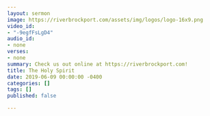 ```yaml
---
layout: sermon
image: https://riverbrockport.com/assets/img/logos/logo-16x9.png
video_id:
- "-9egfFsLgD4"
audio_id:
- none
verses:
- none
summary: Check us out online at https://riverbrockport.com!
title: The Holy Spirit
date: 2019-06-09 00:00:00 -0400
categories: []
tags: []
published: false

---
```

